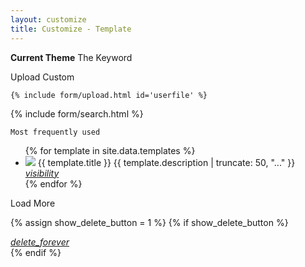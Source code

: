 ```yaml
---
layout: customize
title: Customize - Template
---
```


<div class="mdl-card__supporting-text">
    <p>
    <b>Current Theme</b> The Keyword
    </p>
    Upload Custom

    {% include form/upload.html id='userfile' %}
</div>

<!-- Templates -->

<div class="mdl-card__supporting-text">
    {% include form/search.html %}

    Most frequently used
</div>

<ul class="demo-list-three mdl-list">
    {% for template in site.data.templates %}
    <li class="mdl-list__item mdl-list__item--three-line">
        <span class="mdl-list__item-primary-content">
            <img class="material-icons mdl-list__item-avatar" style="border-radius: 0; background-color: transparent;" src="{{ template.image }}">
            <span>{{ template.title }}</span>
            <span class="mdl-list__item-text-body">
            {{ template.description | truncate: 50, "..." }}
            </span>
        </span>
        <span class="mdl-list__item-secondary-content">
            <a class="mdl-list__item-secondary-action" href="{{ template.url }}"><i class="material-icons">visibility</i></a>
        </span>
    </li>
    {% endfor %}
</ul>

<div class="mdl-card__actions mdl-card--border">
    <a class="mdl-button mdl-button--colored mdl-js-button mdl-js-ripple-effect">
        Load More
    </a>
</div>

{% assign show_delete_button = 1 %}
{% if show_delete_button %}
<div class="mdl-card__menu">
    <a id="delete_forever" href="#" class="mdl-button mdl-button--icon mdl-js-button mdl-js-ripple-effect">
        <i class="material-icons">delete_forever</i>
    </a>
</div>
{% endif %}